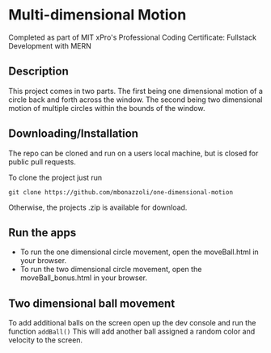 # Multi-dimensional Motion
Completed as part of MIT xPro's Professional Coding Certificate: Fullstack Development with MERN

## Description
This project comes in two parts. 
The first being one dimensional motion of a circle back and forth across the window.
The second being two dimensional motion of multiple circles within the bounds of the window.

## Downloading/Installation
The repo can be cloned and run on a users local machine, but is closed for public pull requests.

To clone the project just run
```
git clone https://github.com/mbonazzoli/one-dimensional-motion
```
Otherwise, the projects .zip is available for download.

## Run the apps

* To run the one dimensional circle movement, open the moveBall.html in your browser.
* To run the two dimensional circle movement, open the moveBall_bonus.html in your browser.

## Two dimensional ball movement
To add additional balls on the screen open up the dev console and run the function `addBall()`
This will add another ball assigned a random color and velocity to the screen.
